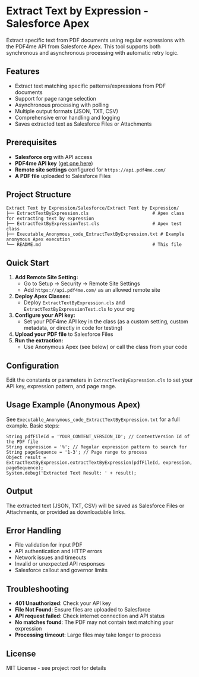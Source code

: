 # Extract Text by Expression - Salesforce Apex

Extract specific text from PDF documents using regular expressions with the PDF4me API from Salesforce Apex. This tool supports both synchronous and asynchronous processing with automatic retry logic.

## Features

- Extract text matching specific patterns/expressions from PDF documents
- Support for page range selection
- Asynchronous processing with polling
- Multiple output formats (JSON, TXT, CSV)
- Comprehensive error handling and logging
- Saves extracted text as Salesforce Files or Attachments

## Prerequisites

- **Salesforce org** with API access
- **PDF4me API key** ([get one here](https://dev.pdf4me.com/dashboard/#/api-keys/))
- **Remote site settings** configured for `https://api.pdf4me.com/`
- **A PDF file** uploaded to Salesforce Files

## Project Structure

```
Extract Text by Expression/Salesforce/Extract Text by Expression/
├── ExtractTextByExpression.cls                        # Apex class for extracting text by expression
├── ExtractTextByExpressionTest.cls                    # Apex test class
├── Executable_Anonymous_code_ExtractTextByExpression.txt # Example anonymous Apex execution
└── README.md                                          # This file
```

## Quick Start

1. **Add Remote Site Setting:**
   - Go to Setup → Security → Remote Site Settings
   - Add `https://api.pdf4me.com/` as an allowed remote site
2. **Deploy Apex Classes:**
   - Deploy `ExtractTextByExpression.cls` and `ExtractTextByExpressionTest.cls` to your org
3. **Configure your API key:**
   - Set your PDF4me API key in the class (as a custom setting, custom metadata, or directly in code for testing)
4. **Upload your PDF file** to Salesforce Files
5. **Run the extraction:**
   - Use Anonymous Apex (see below) or call the class from your code

## Configuration

Edit the constants or parameters in `ExtractTextByExpression.cls` to set your API key, expression pattern, and page range.

## Usage Example (Anonymous Apex)

See `Executable_Anonymous_code_ExtractTextByExpression.txt` for a full example. Basic steps:

```apex
String pdfFileId = 'YOUR_CONTENT_VERSION_ID'; // ContentVersion Id of the PDF file
String expression = '%'; // Regular expression pattern to search for
String pageSequence = '1-3'; // Page range to process
Object result = ExtractTextByExpression.extractTextByExpression(pdfFileId, expression, pageSequence);
System.debug('Extracted Text Result: ' + result);
```

## Output

The extracted text (JSON, TXT, CSV) will be saved as Salesforce Files or Attachments, or provided as downloadable links.

## Error Handling

- File validation for input PDF
- API authentication and HTTP errors
- Network issues and timeouts
- Invalid or unexpected API responses
- Salesforce callout and governor limits

## Troubleshooting

- **401 Unauthorized**: Check your API key
- **File Not Found**: Ensure files are uploaded to Salesforce
- **API request failed**: Check internet connection and API status
- **No matches found**: The PDF may not contain text matching your expression
- **Processing timeout**: Large files may take longer to process

## License

MIT License - see project root for details 